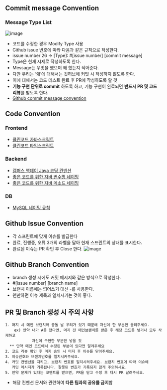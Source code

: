 ## Commit message Convention
### Message Type List
![image](https://user-images.githubusercontent.com/96467030/198984702-a7dfecfa-f123-4cde-aaeb-97a74f0ecfec.png)
- 코드를 수정한 경우 Modify Type 사용
- Github issue 번호에 따라 다음과 같은 규칙으로 작성한다.
- issue number 26 → [Type]: #[issue number] [commit message]
- Type은 현재 시제로 작성하도록 한다.
- Message는 무엇을 했으며 왜 했는지 적어준다.
- 다만 우리는 ‘왜’에 대해서는 깃허브에 커밋 시 작성하지 않도록 한다.
- 이에 대해서는 코드 테스트 완료 후 PR에 작성하도록 할 것
- **기능 구현 단위로 commit** 하도록 하고, 기능 구현이 완료되면 **반드시 PR 및 코드 리뷰**를 받도록 한다.
- [Github commit message convention](https://seolahchloe.tistory.com/entry/GitHub-%EA%B9%83-%EC%BB%A4%EB%B0%8B-%EB%A9%94%EC%84%B8%EC%A7%80-%EC%BB%A8%EB%B2%A4%EC%85%98-Git-Commit-Message-Convention)

## Code Convention
### Frontend
- [클린코드 자바스크립트](https://github.com/ryanmcdermott/clean-code-javascript)
- [클린코드 타입스크립트](https://github.com/738/clean-code-typescript)
### Backend
- [캠퍼스 핵데이 Java 코딩 컨벤션](https://naver.github.io/hackday-conventions-java/)
- [좋은 코드를 위한 자바 변수명 네이밍](https://tecoble.techcourse.co.kr/post/2020-04-24-variable_naming/)
- [좋은 코드를 위한 자바 메소드 네이밍](https://tecoble.techcourse.co.kr/post/2020-04-26-Method-Naming/)
### DB
- [MySQL 네이밍 규칙](https://killu.tistory.com/52)

## Github Issue Convention
- 각 스프린트에 맞게 이슈를 발급한다
- 완료, 진행중, 오류 3개의 라벨을 달아 현재 스프린트의 상태를 표시한다.
- 완료된 이슈는 PR 확인 후 Close 한다.
![image](https://user-images.githubusercontent.com/96467030/198984745-f80becbd-07f4-483c-b810-bb9b41c7364c.png)
## Github Branch Convention

- branch 생성 시에도 커밋 메시지와 같은 방식으로 작성한다.
- #[issue number] [branch name]
- 브랜치 이름에는 띄어쓰기 대신 -를 사용한다.
- 왠만하면 이슈 제목과 일치시키는 것이 좋다.

## PR 및 Branch 생성 시 주의 사항

```
1. 머지 시 메인 브랜치와 충돌 날 우려가 있기 때문에 자신이 한 부분만 올려주세요.
	ex) 만약 내가 A를 했다면, 머지 전 메인브랜치를 받은 후 해당 코드를 넣거나 모두 삭제하고
			자신이 구현한 부분만 넣을 것
  ** 만약 메인 코드에서 수정된 부분이 있다면 알려주세요
2. 코드 리뷰 확인 후 머지 승인 시 머지 후 이슈를 닫아주세요.
3. 이슈번호와 브랜치번호를 일치시켜주세요.
4. 커밋 컨벤션을 지키고, 브랜치 번호를 일치시켜주세요. 브랜치 번호에 따라 이슈에
   커밋 메시지가 기록됩니다. 잘못된 번호가 기록되지 않게 주의하세요.
5. 만약 문제가 있다는 코멘트를 받으면, PR을 닫고 수정 후 다시 PR 날려주세요.
```

- 해당 컨벤션 문서와 관련하여 **다른 팀과의 공유를 금지**함
